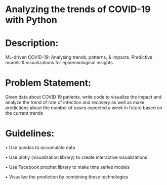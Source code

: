 # Analyzing the trends of COVID-19 with Python

# Description:
ML-driven COVID-19: Analysing trends, patterns, & impacts. Predictive models & visualizations for epidemiological insights.
 
# Problem Statement:
Given data about COVID 19 patients, write code to visualize the impact and analyze the trend
of rate of infection and recovery as well as make predictions about the number of cases
expected a week in future based on the current trends

# Guidelines:
• Use pandas to accumulate data

• Use plotly (visualization library) to create interactive visualizations

• Use Facebook prophet library to make time series models

• Visualize the prediction by combining these technologies
